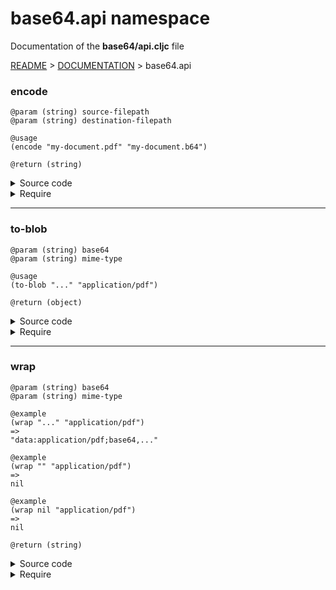 
# <strong>base64.api</strong> namespace
<p>Documentation of the <strong>base64/api.cljc</strong> file</p>

[README](../../../README.md) > [DOCUMENTATION](../../COVER.md) > base64.api



### encode

```
@param (string) source-filepath
@param (string) destination-filepath
```

```
@usage
(encode "my-document.pdf" "my-document.b64")
```

```
@return (string)
```

<details>
<summary>Source code</summary>

```
(defn encode
  [source-filepath destination-filepath]
  #?(:clj (when source-filepath (with-open [i (io/input-stream       source-filepath)
                                            o (io/output-stream destination-filepath)]
                                           (base64/encoding-transfer i o))
                                (slurp destination-filepath))))
```

</details>

<details>
<summary>Require</summary>

```
(ns my-namespace (:require [base64.api :as base64 :refer [encode]]))

(base64/encode ...)
(encode        ...)
```

</details>

---

### to-blob

```
@param (string) base64
@param (string) mime-type
```

```
@usage
(to-blob "..." "application/pdf")
```

```
@return (object)
```

<details>
<summary>Source code</summary>

```
(defn to-blob
  [base64 mime-type]
  #?(:cljs (let [binary-string (.atob js/window base64)
                 binary-length (.-length binary-string)
                 integer-array (js/Uint8Array. binary-length)]
                (doseq [i (range binary-length)]
                       (aset integer-array i (.charCodeAt binary-string i)))
                (js/Blob. (clj->js [integer-array])
                          (clj->js {:type mime-type})))))
```

</details>

<details>
<summary>Require</summary>

```
(ns my-namespace (:require [base64.api :as base64 :refer [to-blob]]))

(base64/to-blob ...)
(to-blob        ...)
```

</details>

---

### wrap

```
@param (string) base64
@param (string) mime-type
```

```
@example
(wrap "..." "application/pdf")
=>
"data:application/pdf;base64,..."
```

```
@example
(wrap "" "application/pdf")
=>
nil
```

```
@example
(wrap nil "application/pdf")
=>
nil
```

```
@return (string)
```

<details>
<summary>Source code</summary>

```
(defn wrap
  [base64 mime-type]
  (if (string/nonempty? base64)
      (str "data:"mime-type";base64,"base64)))
```

</details>

<details>
<summary>Require</summary>

```
(ns my-namespace (:require [base64.api :as base64 :refer [wrap]]))

(base64/wrap ...)
(wrap        ...)
```

</details>
